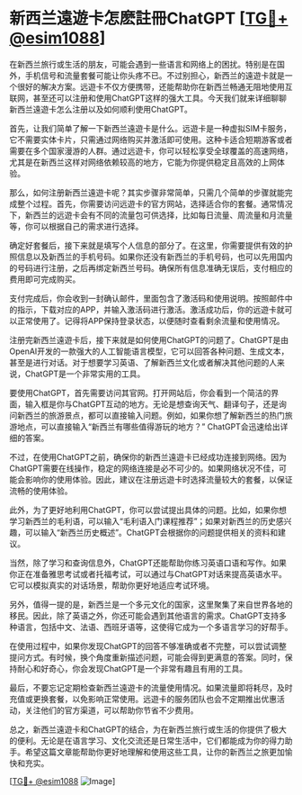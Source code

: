 # 新西兰遠遊卡怎麽註冊ChatGPT [[TG💪+ @esim1088](https://t.me/s/esim1088)]

在新西兰旅行或生活的朋友，可能会遇到一些语言和网络上的困扰。特别是在国外，手机信号和流量套餐可能让你头疼不已。不过别担心，新西兰的遠遊卡就是一个很好的解决方案。远遊卡不仅方便携带，还能帮助你在新西兰畅通无阻地使用互联网，甚至还可以注册和使用ChatGPT这样的强大工具。今天我们就来详细聊聊新西兰遠遊卡怎么注册以及如何顺利使用ChatGPT。

首先，让我们简单了解一下新西兰遠遊卡是什么。远遊卡是一种虚拟SIM卡服务，它不需要实体卡片，只需通过网络购买并激活即可使用。这种卡适合短期游客或者需要在多个国家漫游的人群。通过远遊卡，你可以轻松享受全球覆盖的高速网络，尤其是在新西兰这样对网络依赖较高的地方，它能为你提供稳定且高效的上网体验。

那么，如何注册新西兰遠遊卡呢？其实步骤非常简单，只需几个简单的步骤就能完成整个过程。首先，你需要访问远遊卡的官方网站，选择适合你的套餐。通常情况下，新西兰的远遊卡会有不同的流量包可供选择，比如每日流量、周流量和月流量等，你可以根据自己的需求进行选择。

确定好套餐后，接下来就是填写个人信息的部分了。在这里，你需要提供有效的护照信息以及新西兰的手机号码。如果你还没有新西兰的手机号码，也可以先用国内的号码进行注册，之后再绑定新西兰号码。确保所有信息准确无误后，支付相应的费用即可完成购买。

支付完成后，你会收到一封确认邮件，里面包含了激活码和使用说明。按照邮件中的指示，下载对应的APP，并输入激活码进行激活。激活成功后，你的远遊卡就可以正常使用了。记得将APP保持登录状态，以便随时查看剩余流量和使用情况。

注册完新西兰遠遊卡后，接下来就是如何使用ChatGPT的问题了。ChatGPT是由OpenAI开发的一款强大的人工智能语言模型，它可以回答各种问题、生成文本，甚至是进行对话。对于想要学习英语、了解新西兰文化或者解决其他问题的人来说，ChatGPT是一个非常实用的工具。

要使用ChatGPT，首先需要访问其官网。打开网站后，你会看到一个简洁的界面，输入框是你与ChatGPT互动的地方。无论是想查询天气、翻译句子，还是询问新西兰的旅游景点，都可以直接输入问题。例如，如果你想了解新西兰的热门旅游地点，可以直接输入“新西兰有哪些值得游玩的地方？” ChatGPT会迅速给出详细的答案。

不过，在使用ChatGPT之前，确保你的新西兰遠遊卡已经成功连接到网络。因为ChatGPT需要在线操作，稳定的网络连接是必不可少的。如果网络状况不佳，可能会影响你的使用体验。因此，建议在注册远遊卡时选择流量较大的套餐，以保证流畅的使用体验。

此外，为了更好地利用ChatGPT，你可以尝试提出具体的问题。比如，如果你想学习新西兰的毛利语，可以输入“毛利语入门课程推荐”；如果对新西兰的历史感兴趣，可以输入“新西兰历史概述”。ChatGPT会根据你的问题提供相关的资料和建议。

当然，除了学习和查询信息外，ChatGPT还能帮助你练习英语口语和写作。如果你正在准备雅思考试或者托福考试，可以通过与ChatGPT对话来提高英语水平。它可以模拟真实的对话场景，帮助你更好地适应考试环境。

另外，值得一提的是，新西兰是一个多元文化的国家，这里聚集了来自世界各地的移民。因此，除了英语之外，你还可能会遇到其他语言的需求。ChatGPT支持多种语言，包括中文、法语、西班牙语等，这使得它成为一个多语言学习的好帮手。

在使用过程中，如果你发现ChatGPT的回答不够准确或者不完整，可以尝试调整提问方式。有时候，换个角度重新描述问题，可能会得到更满意的答案。同时，保持耐心和好奇心，你会发现ChatGPT是一个非常有趣且有用的工具。

最后，不要忘记定期检查新西兰遠遊卡的流量使用情况。如果流量即将耗尽，及时充值或更换套餐，以免影响正常使用。远遊卡的服务团队也会不定期推出优惠活动，关注他们的官方渠道，可以帮助你节省不少费用。

总之，新西兰遠遊卡和ChatGPT的结合，为在新西兰旅行或生活的你提供了极大的便利。无论是在语言学习、文化交流还是日常生活中，它们都能成为你的得力助手。希望这篇文章能帮助你更好地理解和使用这些工具，让你的新西兰之旅更加愉快和充实。

[[TG💪+ @esim1088](https://t.me/s/esim1088) ![Image](https://i.postimg.cc/4NQfJmqS/Snipaste-2025-05-13-00-14-12.png)]